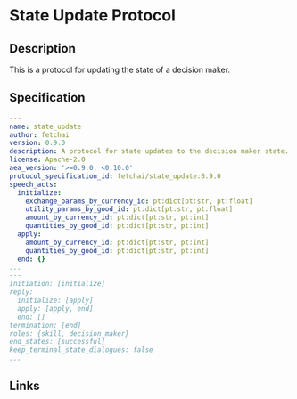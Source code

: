 # State Update Protocol

## Description

This is a protocol for updating the state of a decision maker.

## Specification

```yaml
---
name: state_update
author: fetchai
version: 0.9.0
description: A protocol for state updates to the decision maker state.
license: Apache-2.0
aea_version: '>=0.9.0, <0.10.0'
protocol_specification_id: fetchai/state_update:0.9.0
speech_acts:
  initialize:
    exchange_params_by_currency_id: pt:dict[pt:str, pt:float]
    utility_params_by_good_id: pt:dict[pt:str, pt:float]
    amount_by_currency_id: pt:dict[pt:str, pt:int]
    quantities_by_good_id: pt:dict[pt:str, pt:int]
  apply:
    amount_by_currency_id: pt:dict[pt:str, pt:int]
    quantities_by_good_id: pt:dict[pt:str, pt:int]
  end: {}
...
---
initiation: [initialize]
reply:
  initialize: [apply]
  apply: [apply, end]
  end: []
termination: [end]
roles: {skill, decision_maker}
end_states: [successful]
keep_terminal_state_dialogues: false
...
```

## Links
